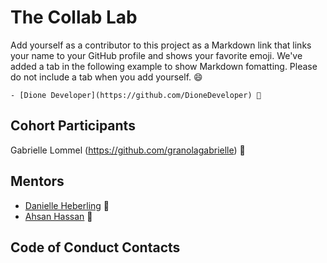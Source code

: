 # The Collab Lab

Add yourself as a contributor to this project as a Markdown link that links your name to your GitHub profile and shows your favorite emoji. We've added a tab in the following example to show Markdown fomatting. Please do not include a tab when you add yourself. 😄

    - [Dione Developer](https://github.com/DioneDeveloper) 💅

## Cohort Participants

Gabrielle Lommel (https://github.com/granolagabrielle) :seedling:

## Mentors

- [Danielle Heberling](https://github.com/deeheber) 🧐
- [Ahsan Hassan](https://github.com/ahsanatzapier) 🚀

## Code of Conduct Contacts
